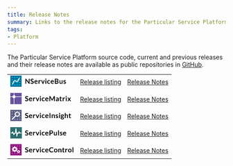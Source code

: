 ```yaml
---
title: Release Notes
summary: Links to the release notes for the Particular Service Platform applications
tags:
- Platform
---
```

The Particular Service Platform source code, current and previous releases and their release notes are available as public repositories in [GitHub](https://github.com/particular). 

 

| | | | 
|:--- |:--- |:--- |
| ![](images/NServiceBusLogo.png) | [Release listing](https://github.com/Particular/NServiceBus/tags) | [Release Notes](https://github.com/Particular/NServiceBus/releases)|
||||
| ![](images/ServiceMatrixLogo.png) | [Release listing](https://github.com/Particular/ServiceMatrix/tags)|[Release Notes](https://github.com/Particular/ServiceMatrix/releases)|
||||
| ![](images/ServiceInsightLogo.png) | [Release listing](https://github.com/Particular/ServiceInsight/tags)|[Release Notes](https://github.com/Particular/ServiceInsight/releases)|
||||
| ![](images/ServicePulseLogo.png) | [Release listing](https://github.com/Particular/ServicePulse/tags)|[Release Notes](https://github.com/Particular/ServicePulse/releases)|
||||
| ![](images/ServiceControlLogo.png) | [Release listing](https://github.com/Particular/ServiceControl/tags)|[Release Notes](https://github.com/Particular/ServiceControl/releases)|

